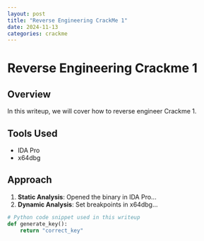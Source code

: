 ```yaml
---
layout: post
title: "Reverse Engineering CrackMe 1"
date: 2024-11-13
categories: crackme
---
```


# Reverse Engineering Crackme 1

## Overview
In this writeup, we will cover how to reverse engineer Crackme 1.

## Tools Used
- IDA Pro
- x64dbg

## Approach
1. **Static Analysis**: Opened the binary in IDA Pro...
2. **Dynamic Analysis**: Set breakpoints in x64dbg...

```python
# Python code snippet used in this writeup
def generate_key():
    return "correct_key"
```
